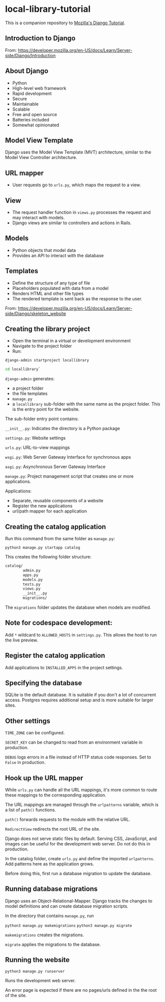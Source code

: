 # local-library-tutorial

This is a companion repository to [Mozilla's Django Tutorial](https://developer.mozilla.org/en-US/docs/Learn/Server-side/Django).

## Introduction to Django

From: https://developer.mozilla.org/en-US/docs/Learn/Server-side/Django/Introduction

## About Django

- Python
- High-level web framework
- Rapid development
- Secure
- Maintainable
- Scalable
- Free and open source
- Batteries included
- Somewhat opinionated

## Model View Template

Django uses the Model View Template (MVT) architecture, similar to the Model View Controller architecture.

## URL mapper

- User requests go to `urls.py`, which maps the request to a view.

## View

- The request handler function in `views.py` processes the request and may interact with models.
- Django views are similar to controllers and actions in Rails.

## Models

- Python objects that model data
- Provides an API to interact with the database

## Templates

- Define the structure of any type of file
- Placeholders populated with data from a model
- Renders HTML and other file types
- The rendered template is sent back as the response to the user.

From: https://developer.mozilla.org/en-US/docs/Learn/Server-side/Django/skeleton_website

## Creating the library project
- Open the terminal in a virtual or development environment
- Navigate to the project folder
- Run:

```bash
django-admin startproject locallibrary

cd locallibrary`
```

`django-admin` generates:

- a project folder
- the file templates
- `manage.py`
- a `locallibrary` sub-folder with the same name as the project folder. This is the entry point for the website.

The sub-folder entry point contains:

`__init__.py`: Indicates the directory is a Python package

`settings.py`: Website settings

`urls.py`: URL-to-view mappings

`wsgi.py`: Web Server Gateway Interface for synchronous apps

`asgi.py`: Asynchronous Server Gateway Interface

`manage.py`: Project management script that creates one or more applications.

Applications:

- Separate, reusable components of a website
- Register the new applications
- url/path mapper for each application

## Creating the catalog application

Run this command from the same folder as `manage.py`:

`python3 manage.py startapp catalog`

This creates the following folder structure:

```bash
catalog/
        admin.py
        apps.py
        models.py
        tests.py
        views.py
        __init__.py
        migrations/
```

The `migrations` folder updates the database when models are modified.

## Note for codespace development:

Add `*` wildcard to `ALLOWED_HOSTS` in `settings.py`. This allows the host to run the live preview.

## Register the catalog application

Add applications to `INSTALLED_APPS` in the project settings.

## Specifying the database

SQLite is the default database. It is suitable if you don't a lot of concurrent access. Postgres requires additional setup and is more suitable for larger sites.

## Other settings

`TIME_ZONE` can be configured.

`SECRET_KEY` can be changed to read from an environment variable in production.

`DEBUG` logs errors in a file instead of HTTP status code responses. Set to `False` in production.

## Hook up the URL mapper

While `urls.py` can handle all the URL mappings, it's more common to route these mappings to the corresponding application.

The URL mappings are managed through the `urlpatterns` variable, which is a list of `path()` functions.

`path()` forwards requests to the module with the relative URL.

`RedirectView` redirects the root URL of the site.

Django does not serve static files by default. Serving CSS, JavaScript, and images can be useful for the development web server. Do not do this in production.

In the catalog folder, create `urls.py` and define the imported `urlpatterns`. Add patterns here as the application grows.

Before doing this, first run a database migration to update the database.

## Running database migrations

Django uses an Object-Relational-Mapper. Django tracks the changes to model definitions and can create database migration scripts.

In the directory that contains `manage.py`, run

`python3 manage.py makemigrations`
`python3 manage.py migrate`

`makemigrations` creates the migrations.

`migrate` applies the migrations to the database.

## Running the website

`python3 manage.py runserver`

Runs the development web server.

An error page is expected if there are no pages/urls defined in the the root of the site.